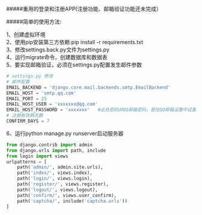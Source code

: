 #####重用的登录和注册APP(注册功能、邮箱验证功能还未完成）  

#####简单的使用方法:  

1、创建虚拟环境   
2、使用pip安装第三方依赖:pip install -r requirements.txt  
3、修改settings.back.py文件为settings.py  
4、运行migrate命令，创建数据库和数据表  
5、要实现邮箱验证，必须在settings.py配置发生邮件参数 
```python
# settings.py 修改
# 邮件配置
EMAIL_BACKEND = 'django.core.mail.backends.smtp.EmailBackend'
EMAIL_HOST = 'smtp.qq.com'
EMAIL_PORT = 25
EMAIL_HOST_USER = 'xxxxxxx@qq.com'
EMAIL_HOST_PASSWORD = 'xxxxxxx'   #此处密码非QQ邮箱密码，是在QQ邮箱设置中设置的第三方登录邮箱的授权码
# 注册有效期天数
CONFIRM_DAYS = 7
```
6、运行python manage.py runserver启动服务器  

```python
from django.contrib import admin    
from django.urls import path, include   
from login import views  
urlpatterns = [  
    path('admin/', admin.site.urls),     
    path('index/', views.index),      
    path('login/', views.login),      
    path('register/', views.register),     
    path('logout/', views.logout),      
    path('confirm/', views.user_confirm),     
    path('captcha/', include('captcha.urls'))    
] 
```


